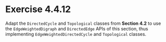 # Exercise 4.4.12

Adapt the `DirectedCycle` and `Topological` classes from **Section 4.2**
to use the `EdgeWeightedDigraph` and `DirectedEdge` APIs of this section,
thus implementing `EdgeWeightedDirectedCycle` and `Topological` classes.